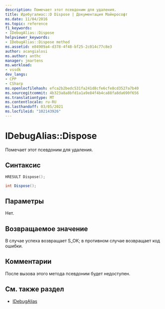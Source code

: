 ```yaml
---
description: Помечает этот псевдоним для удаления.
title: Идебугалиас::D Dispose | Документация Майкрософт
ms.date: 11/04/2016
ms.topic: reference
f1_keywords:
- IDebugAlias::Dispose
helpviewer_keywords:
- IDebugAlias::Dispose method
ms.assetid: e84909a4-d378-4f48-bf25-2c014c77c8e3
author: acangialosi
ms.author: anthc
manager: jmartens
ms.workload:
- vssdk
dev_langs:
- CPP
- CSharp
ms.openlocfilehash: efca2b2bedc531fa241d8cfe6cfe8cd3527a7b40
ms.sourcegitcommit: 4b323a8a8bfd1a1a9e84f4b4ca88fa8da690f656
ms.translationtype: MT
ms.contentlocale: ru-RU
ms.lasthandoff: 03/05/2021
ms.locfileid: "102143926"
---
```

# <a name="idebugaliasdispose"></a>IDebugAlias::Dispose
Помечает этот псевдоним для удаления.

## <a name="syntax"></a>Синтаксис

```cpp
HRESULT Dispose();
```

```csharp
int Dispose();
```

## <a name="parameters"></a>Параметры
 Нет.

## <a name="return-value"></a>Возвращаемое значение
 В случае успеха возвращает S_OK; в противном случае возвращает код ошибки.

## <a name="remarks"></a>Комментарии
 После вызова этого метода псевдоним будет недоступен.

## <a name="see-also"></a>См. также раздел
- [IDebugAlias](../../../extensibility/debugger/reference/idebugalias.md)
